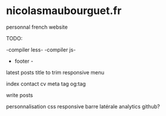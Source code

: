 nicolasmaubourguet.fr
=====================

personnal french website

TODO:

-compiler less-
-compiler js-
- footer -

latest posts title to trim
responsive menu

index
contact
cv
meta tag
og:tag

write posts

personnalisation css
responsive barre latérale
analytics
github?
